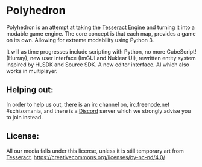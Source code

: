 # Polyhedron
Polyhedron is an attempt at taking the [Tesseract Engine](http://tesseract.gg) and turning it into a modable game engine. The core concept is that each map, provides a game on its own. Allowing for extreme modability using Python 3.

It will as time progresses include scripting with Python, no more CubeScript! (Hurray), new user interface (ImGUI and Nuklear UI), rewritten entity system inspired by HLSDK and Source SDK. A new editor interface. AI which also works in multiplayer.

## Helping out:
In order to help us out, there is an irc channel on, irc.freenode.net #schizomania, and there is a [Discord](https://discord.gg/euwTtYx) server which we strongly advise you to join instead. 

## License:
All our media falls under this license, unless it is still temporary art from [Tesseract](http://tesseract.gg). https://creativecommons.org/licenses/by-nc-nd/4.0/
